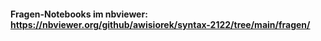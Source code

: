 #### Fragen-Notebooks im nbviewer: https://nbviewer.org/github/awisiorek/syntax-2122/tree/main/fragen/

